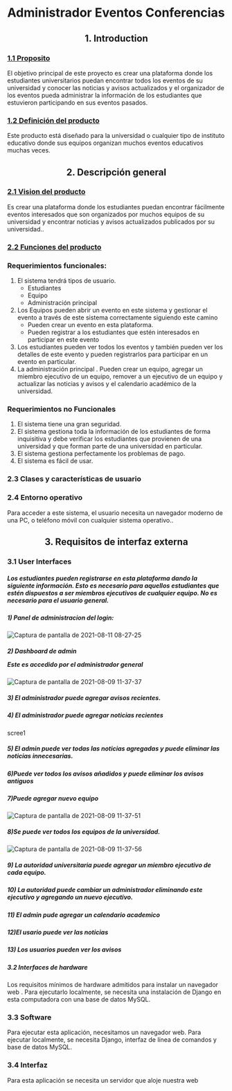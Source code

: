 




<h1>Administrador Eventos Conferencias</h1>
<center><h2>1. Introduction</h2></center>
<h3><u>1.1 Proposito</u></h3>
<p>El objetivo principal de este proyecto es crear una plataforma donde los estudiantes universitarios puedan encontrar todos los eventos de su universidad y conocer las noticias y avisos actualizados  y el organizador de los eventos pueda administrar la información de los estudiantes que estuvieron participando en sus eventos pasados.</p>

<h3><u>1.2 Definición del producto</u></h3>
<p>Este producto está diseñado para la universidad o cualquier tipo de instituto educativo donde sus equipos organizan muchos eventos educativos muchas veces.</p>

<center><h2>2. Descripción general</h2></center>

<h3><u>2.1 Vision del producto</u></h3>
<p> Es crear una plataforma donde los estudiantes puedan encontrar fácilmente eventos interesados que son organizados por muchos equipos de su universidad y encontrar noticias y avisos actualizados publicados por su universidad..</p>

<h3><u>2.2 Funciones del producto</u></h3>
<h3>Requerimientos funcionales:</h3>
<ol>
	<li>
	El sistema tendrá  tipos de usuario.
		<ul>
			<li>Estudiantes</li>
			<li>Equipo</li>
			<li>Administración principal </li>
		</ul>
	</li>
	<li>
	Los Equipos pueden abrir un evento en este sistema y gestionar el evento a través de este sistema correctamente siguiendo este camino
	<ul>
		<li> Pueden crear un evento en esta plataforma. </li>
<li> Pueden registrar a los estudiantes que estén interesados en participar en este evento </li> 
	</ul>
	</li>
	<li>Los estudiantes pueden ver todos los eventos y también pueden ver los detalles de este evento y pueden registrarlos para participar en un evento en particular.</li>
	<li>La administración principal . Pueden crear un equipo, agregar un miembro ejecutivo de un equipo, remover a un ejecutivo de un equipo y actualizar las noticias y avisos y el calendario académico de la universidad.</li>

</ol>


<h3>Requerimientos no Funcionales</h3>
<ol>
	<li> El sistema tiene una gran seguridad. </li>
	<li> El sistema gestiona toda la información de los estudiantes de forma inquisitiva y debe verificar los estudiantes que provienen de una universidad y que forman parte de una universidad en particular. </li>
	<li> El sistema gestiona perfectamente los problemas de pago. </li>
	<li> El sistema es fácil de usar. </li>
</ol>
<h3>2.3 Clases y características de usuario</h3>

<h3>2.4 Entorno operativo</h3>
<p>Para acceder a este sistema, el usuario necesita un navegador moderno de una PC, o  teléfono móvil con cualquier sistema operativo..</p>


<center><h2>3. Requisitos de interfaz externa</h2></center>
<h3>3.1 User Interfaces</h3>

<h5>Los estudiantes pueden registrarse en esta plataforma dando la siguiente información. Esto es necesario para aquellos estudiantes que estén dispuestos a ser miembros ejecutivos de cualquier equipo. No es necesario para el usuario general.</h5>



<h5>1) Panel de administracion del login:</h5>

![Captura de pantalla de 2021-08-11 08-27-25](https://user-images.githubusercontent.com/49200646/129039249-aea79d18-1576-4c20-abd1-5c33453fc61e.png)
<h5>2)  Dashboard de admin<br>

Este es accedido por el administrador general
</h5>


![Captura de pantalla de 2021-08-09 11-37-37](https://user-images.githubusercontent.com/49200646/129038854-552242c1-8ce8-4166-9812-d51630a1aa73.png)


<h5>3) El  administrador puede agregar avisos recientes.</h5>



<h5>4) El administrador puede agregar noticias recientes</h5>
<p>scree1</p>


<h5>5) El admin puede ver todas las noticias agregadas y puede eliminar las noticias innecesarias.</h5>


<h5>6)Puede ver todos los avisos añadidos y puede eliminar los avisos antiguos</h5>



<h5>7)Puede agregar nuevo equipo</h5>

![Captura de pantalla de 2021-08-09 11-37-51](https://user-images.githubusercontent.com/49200646/129038860-ba7bb4c2-72ed-4c00-9b19-dd51e938f1c1.png)

<h5>8)Se puede ver todos los equipos de la universidad.</h5>

![Captura de pantalla de 2021-08-09 11-37-56](https://user-images.githubusercontent.com/49200646/129038872-ae43792f-329d-4cf8-a374-e0c2511f377a.png)





<h5>9) La autoridad universitaria puede agregar un miembro ejecutivo de cada equipo.</h5>


<h5> 10) La autoridad puede cambiar un administrador  eliminando este ejecutivo y agregando un nuevo ejecutivo. </h5> 

<h5>11) El admin pude agregar un calendario academico</h5>


</h5>



<h5>12)El usario puede ver las noticias

</h5>


<h5>13) Los usuarios pueden ver los avisos
</h5>


<h5> 3.2 Interfaces de hardware </h5>
<p> Los requisitos mínimos de hardware admitidos para instalar un navegador web . Para ejecutarlo localmente, se necesita una instalación de Django en esta computadora con una base de datos MySQL. </p>



<h3> 3.3 Software </h3>
<p> Para ejecutar esta aplicación, necesitamos un navegador web. Para ejecutar localmente, se necesita Django, interfaz de línea de comandos y base de datos MySQL. </p>

<h3> 3.4 Interfaz  </h3>
<p> Para esta aplicación se necesita un servidor que aloje nuestra web </p>






